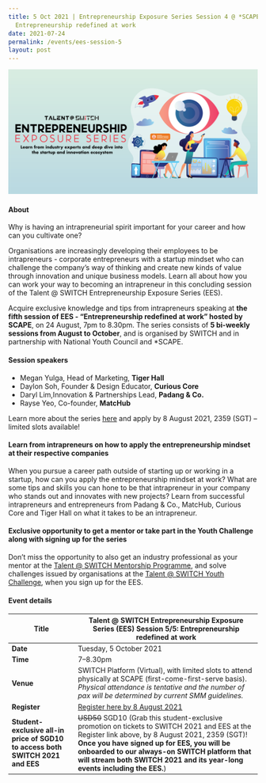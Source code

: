 ```yaml
---
title: 5 Oct 2021 | Entrepreneurship Exposure Series Session 4 @ *SCAPE|
  Entrepreneurship redefined at work
date: 2021-07-24
permalink: /events/ees-session-5
layout: post
---
```

![Alt text for image on Isomer site](/images/All%20social%20media%20posts%20revised_EDM%20header.png)

#### About

Why is having an intrapreneurial spirit important for your career and how can you cultivate one?

Organisations are increasingly developing their employees to be intrapreneurs - corporate entrepreneurs with a startup mindset who can challenge the company’s way of thinking and create new kinds of value through innovation and unique business models. Learn all about how you can work your way to becoming an intrapreneur in this concluding session of the Talent @ SWITCH Entrepreneurship Exposure Series (EES).

Acquire exclusive knowledge and tips from intrapreneurs speaking at **the fifth session of EES - “Entrepreneurship redefined at work” hosted by SCAPE**, on 24 August, 7pm to 8.30pm. The series consists of **5 bi-weekly sessions from August to October**, and is organised by SWITCH and in partnership with National Youth Council and *SCAPE. 

#### Session speakers

- Megan Yulga, Head of Marketing, **Tiger Hall**
- Daylon Soh, Founder & Design Educator, **Curious Core**
- Daryl Lim,Innovation & Partnerships Lead, **Padang & Co.**
- Rayse Yeo, Co-founder, **MatcHub**

Learn more about the series [here](https://www.switchsg.org/talent/entrepreneurship-exposure-series/overview) and apply by 8 August 2021, 2359 (SGT) – limited slots available!

#### Learn from intrapreneurs on how to apply the entrepreneurship mindset at their respective companies

When you pursue a career path outside of starting up or working in a startup, how can you apply the entrepreneurship mindset at work? What are some tips and skills you can hone to be that intrapreneur in your company who stands out and innovates with new projects? Learn from successful intrapreneurs and entrepreneurs from Padang & Co., MatcHub, Curious Core and Tiger Hall on what it takes to be an intrapreneur.

#### Exclusive opportunity to get a mentor or take part in the Youth Challenge along with signing up for the series

Don’t miss the opportunity to also get an industry professional as your mentor at the [Talent @ SWITCH Mentorship Programme](https://www.switchsg.org/talent/ees/mentorship-programme), and solve challenges issued by organisations at the [Talent @ SWITCH Youth Challenge](https://www.switchsg.org/talent/ees/youth-challenge), when you sign up for the EES.

#### Event details

| **Title** | Talent @ SWITCH Entrepreneurship Exposure Series (EES) Session 5/5: Entrepreneurship redefined at work|
| -------- | -------- |
|**Date** | Tuesday, 5 October 2021 
| **Time**    | 7–8.30pm |
|**Venue** | SWITCH Platform (Virtual), with limited slots to attend physically at SCAPE (first-come-first-serve basis). *Physical attendance is tentative and the number of pax will be determined by current SMM guidelines.*
| **Register** | [Register here by 8 August 2021](https://bit.ly/EESapply) |
|**Student-exclusive all-in price of SGD10 to access both SWITCH 2021 and EES** | ~~USD50~~ SGD10 (Grab this student-exclusive promotion on tickets to SWITCH 2021 and EES at the Register link above, by 8 August 2021, 2359 (SGT)! **Once you have signed up for EES, you will be onboarded to our always-on SWITCH platform that will stream both SWITCH 2021 and its year-long events including the EES.**)